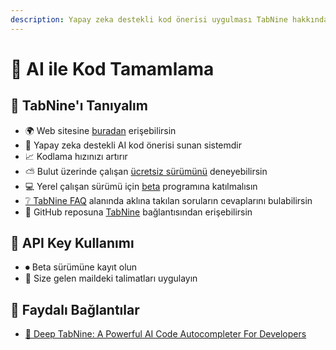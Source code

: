 ```yaml
---
description: Yapay zeka destekli kod önerisi uygulması TabNine hakkında
---
```


# 🤖 AI ile Kod Tamamlama

## 🔰 TabNine'ı Tanıyalım

* 🌍 Web sitesine [buradan](https://tabnine.com/) erişebilirsin
* 🧠 Yapay zeka destekli AI kod önerisi sunan sistemdir
* 📈 Kodlama hızınızı artırır
* ⛅ Bulut üzerinde çalışan [ücretsiz sürümünü](https://tabnine.com/subscribe) deneyebilirsin
* 💻 Yerel çalışan sürümü için [beta](https://tabnine.com/subscribe) programına katılmalısın
* [❔ TabNine FAQ](https://tabnine.com/faq#simple) alanında aklına takılan soruların cevaplarını bulabilirsin
* 🐙 GitHub reposuna [TabNine](https://github.com/zxqfl/TabNine) bağlantısından erişebilirsin

## 🔑 API Key Kullanımı

* ⏺ Beta sürümüne kayıt olun
* 🎌 Size gelen maildeki talimatları uygulayın

## 🔗 Faydalı Bağlantılar

* [📃 Deep TabNine: A Powerful AI Code Autocompleter For Developers](https://medium.com/syncedreview/deep-tabnine-a-powerful-ai-code-autocompleter-for-developers-70454a5953fe)

